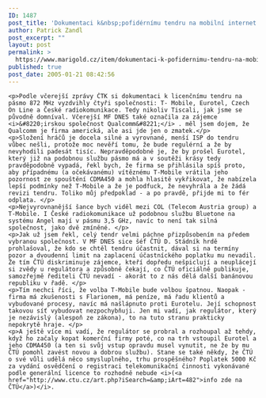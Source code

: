 ```yaml
---
ID: 1487
post_title: 'Dokumentaci k&nbsp;pofidérnímu tendru na mobilní internet si vyzdvihly čtyři firmy'
author: Patrick Zandl
post_excerpt: ""
layout: post
permalink: >
  https://www.marigold.cz/item/dokumentaci-k-pofidernimu-tendru-na-mobilni-internet-si-vyzdvihly-ctyri-firmy
published: true
post_date: 2005-01-21 08:42:56
---
```

	<p>Podle včerejší zprávy ČTK si dokumentaci k licenčnímu tendru na pásmo 872 MHz vyzdvihly čtyři společnosti: T- Mobile, Eurotel, Czech On Line a České radiokomunikace. Tedy nikoliv Tiscali, jak jsme se původně domníval. Včerejší MF DNES také označila za zájemce <i>&#8220;irskou společnost Qualcomm&#8221;</i> . měl jsem dojem, že Qualcomm je firma americká, ale asi jde jen o zmatek.</p>
	<p>Složení hráčů je docela silné a vyrovnané, menší ISP do tendru vůbec nešli, protože moc nevěří tomu, že bude regulérní a že by nevyhodili padesát tisíc. Nepravděpodobné je, že by prošel Eurotel, který již na podobnou službu pásmo má a v soutěži krásy tedy pravděpodobně vypadá, řekl bych, že firma se přihlásila spíš proto, aby případnému (a očekávanému) vítěznému T-Mobile vrátila jeho pozornost ze spouštění CDMA450 a mohla hlasitě vykřikovat, že nabízela lepší podmínky než T-Mobile a že je podfuck, že nevyhrála a že žádá revizi tendru. Toliko můj předpoklad - a po pravdě, přijde mi to fér odplata. </p>
	<p>Nejvyrovnanější šance bych viděl mezi COL (Telecom Austria group) a T-Mobile. I České radiokomunikace už podobnou službu Bluetone na systému Angel mají v pásmu 3,5 GHz, navíc to není tak silná společnost, jako dvě zmíněné. </p>
	<p>Jak už jsem řekl, celý tendr velmi páchne přizpůsobením na předem vybranou společnost. V MF DNES sice šéf ČTÚ D. Stádník hrdě prohlašoval, že kdo se chtěl tendru účastnit, dával si na termíny pozor a dvoudenní limit na zaplacení účastníckého poplatku mu nevadil. Že tím ČTÚ diskriminuje zájemce, kteří dopředu nešpiclují a neuplácejí si zvědy u regulátora a způsobně čekají, co ČTÚ oficiálně publikuje, samozřejmě řediteli ČTÚ nevadí - akorát to z nás dělá další banánovou republiku v řadě. </p>
	<p>Tím nechci říci, že volba T-Mobile bude volbou špatnou. Naopak - firma má zkušenosti s Flarionem, má peníze, má řadu klientů a vybudované procesy, navíc má našlápnuto proti Eurotelu. Její schopnost takovou síť vybudovat nezpochybňuji. Jen mi vadí, jak regulátor, který je nezávislý (alespoň ze zákona), to na tuto stranu prakticky nepokrytě hraje. </p>
	<p>A ještě více mi vadí, že regulátor se probral a rozhoupal až tehdy, když ho začaly kopat komerční firmy poté, co na trh vstoupil Eurotel a jeho CDMA450 (a ten si svůj vstup opravdu musel vynutit, ne že by mu ČTÚ pomohl zavést novou a dobrou službu). Stane se také někdy, že ČTÚ o své vůli udělá něco smysluplného, trhu prospěšného? Poplatek 5000 Kč  za vydání osvědčení o registraci telekomunikační činnosti vykonávané podle generální licence to rozhodně nebude <i>(<a href="http://www.ctu.cz/art.php?iSearch=&amp;iArt=482">info zde na ČTÚ</a>)</i>.
</p>